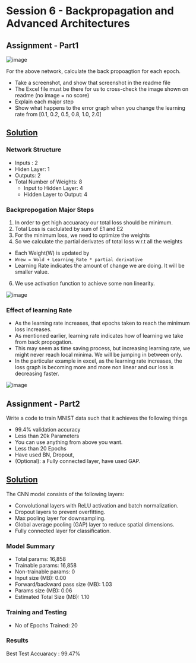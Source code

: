 # Session 6 - Backpropagation and Advanced Architectures

## Assignment - Part1

![image](https://github.com/Sushmitha-Katti/ERA/assets/36964484/2cdf5395-c805-47ac-8a69-3607189662f2)


For the above network, calculate the back propoagtion for each epoch. 
- Take a screenshot, and show that screenshot in the readme file
- The Excel file must be there for us to cross-check the image shown on readme (no image = no score)
- Explain each major step
- Show what happens to the error graph when you change the learning rate from [0.1, 0.2, 0.5, 0.8, 1.0, 2.0] 


## [Solution](https://github.com/Sushmitha-Katti/ERA/blob/main/Session_6-Backpropagation_and_Advanced_Architectures/S6-BackPropogation.xlsx)
### Network Structure
- Inputs : 2
- Hiden Layer: 1 
- Outputs: 2
- Total Number of Weights: 8
  - Input to Hidden Layer: 4
  - Hidden Layer to Output: 4


### Backpropogation Major Steps
1. In order to get high accuaracy our total loss should be minimum. 
2. Total Loss is caclulated by sum of E1 and E2
3. For the minimum loss, we need to optimize the weights
4. So we calculate the partial derivates of total loss w.r.t all the weights
  - Each Weight(W) is updated by 
  - ```Wnew = Wold + Learning_Rate * partial derivative```
  - Learning Rate indicates the amount of change we are doing. It will be smaller value. 
6. We use activation function to achieve some non linearity.

![image](https://github.com/Sushmitha-Katti/ERA/assets/36964484/b174786f-04c4-4cd4-8f93-1589260d1a28)


### Effect of learning Rate
- As the learning rate increases, that epochs taken to reach the minimum loss increases. 
- As mentioned earlier, learning rate indicates how of learning we take from back propogation. 
- This may seem as time saving process, but increasing learning rate, we might never reach local minima. We will be jumping in between only. 
- In the particular example in excel, as the learning rate increases, the loss graph is becoming more and more non linear and our loss is decreasing faster.  

![image](https://github.com/Sushmitha-Katti/ERA/assets/36964484/dc8c8311-47c3-435e-90dc-bdde32d84acb)



## Assignment - Part2
Write a code to train MNIST data such that it achieves the following things
- 99.4% validation accuracy
- Less than 20k Parameters
- You can use anything from above you want. 
- Less than 20 Epochs
- Have used BN, Dropout,
- (Optional): a Fully connected layer, have used GAP. 


## [Solution](https://github.com/Sushmitha-Katti/ERA/blob/main/Session_6-Backpropagation_and_Advanced_Architectures/Solution.ipynb)

The CNN model consists of the following layers:

- Convolutional layers with ReLU activation and batch normalization.
- Dropout layers to prevent overfitting.
- Max pooling layer for downsampling.
- Global average pooling (GAP) layer to reduce spatial dimensions.
- Fully connected layer for classification.

### Model Summary

- Total params: 16,858
- Trainable params: 16,858
- Non-trainable params: 0
- Input size (MB): 0.00
- Forward/backward pass size (MB): 1.03
- Params size (MB): 0.06
- Estimated Total Size (MB): 1.10


### Training and Testing
- No of Epochs Trained: 20

### Results

Best Test Accuaracy : 99.47%
